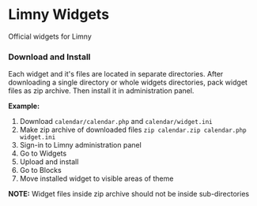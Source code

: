 Limny Widgets
=======
Official widgets for Limny

### Download and Install
Each widget and it's files are located in separate directories. After downloading a single directory or whole widgets directories, pack widget files as zip archive. Then install it in administration panel.

**Example:**

1. Download `calendar/calendar.php` and `calendar/widget.ini`
2. Make zip archive of downloaded files `zip calendar.zip calendar.php widget.ini`
3. Sign-in to Limny administration panel
4. Go to Widgets
5. Upload and install
6. Go to Blocks
7. Move installed widget to visible areas of theme

**NOTE:** Widget files inside zip archive should not be inside sub-directories
